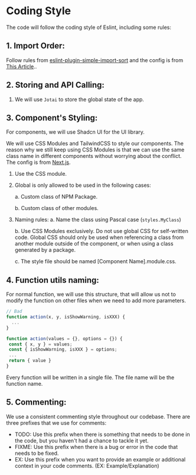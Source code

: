 # Coding Style

The code will follow the coding style of Eslint, including some rules:

## 1. Import Order:


Follow rules from [eslint-plugin-simple-import-sort](https://www.npmjs.com/package/eslint-plugin-simple-import-sort) and the config is from [This Article](https://dev.to/julioxavierr/sorting-your-imports-with-eslint-3ped)..

## 2. Storing and API Calling:
  1. We will use `Jotai` to store the global state of the app.

## 3. Component's Styling:
For components, we will use Shadcn UI for the UI library.

We will use CSS Modules and TailwindCSS to style our components. The reason why we still keep using CSS Modules is that we can use the same class name in different components without worrying about the conflict. The config is from [Next.js](https://nextjs.org/docs/basic-features/built-in-css-support#adding-component-level-css).

1. Use the CSS module.
2. Global is only allowed to be used in the following cases:

   a. Custom class of NPM Package.

   b. Custom class of other modules.

3. Naming rules:
   a. Name the class using Pascal case (`styles.MyClass`)

   b. Use CSS Modules exclusively. Do not use global CSS for self-written code. Global CSS should only be used when referencing a class from another module outside of the component, or when using a class generated by a package.

   c. The style file should be named [Component Name].module.css.

## 4. Function utils naming:

For normal function, we will use this structure, that will allow us not to modify the function on other files when we need to add more parameters.

  ```js
  // Bad
  function action(x, y, isShowWarning, isXXX) {
    ...
  }
  ```

   ```js
   function action(values = {}, options = {}) {
   	const { x, y } = values;
   	const { isShowWarning, isXXX } = options;
   	...
   	return { value }
   }
   ```

Every function will be written in a single file. The file name will be the function name.

## 5. Commenting:
We use a consistent commenting style throughout our codebase. There are three prefixes that we use for comments:

* TODO: Use this prefix when there is something that needs to be done in the code, but you haven't had a chance to tackle it yet.
* FIXME: Use this prefix when there is a bug or error in the code that needs to be fixed.
* EX: Use this prefix when you want to provide an example or additional context in your code comments. (EX: Example/Explanation)
